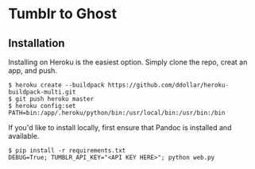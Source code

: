 # Tumblr to Ghost

## Installation
Installing on Heroku is the easiest option. Simply clone the repo, creat an app, and push.

```
$ heroku create --buildpack https://github.com/ddollar/heroku-buildpack-multi.git
$ git push heroku master
$ heroku config:set PATH=bin:/app/.heroku/python/bin:/usr/local/bin:/usr/bin:/bin
```

If you'd like to install locally, first ensure that Pandoc is installed and available.

```
$ pip install -r requirements.txt
DEBUG=True; TUMBLR_API_KEY="<API KEY HERE>"; python web.py
```

